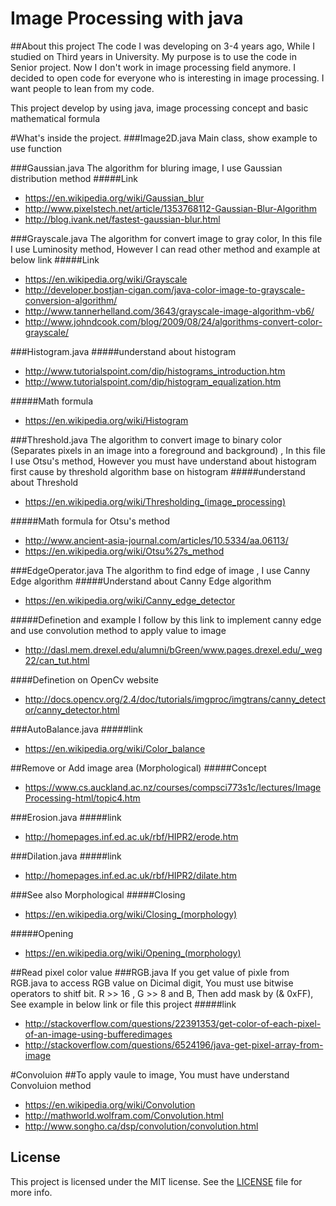 # Image Processing with java
##About this project
The code I was developing on 3-4 years ago, While I studied on Third years in University. My purpose is to use the code in Senior project. Now I don't work in image processing field anymore. I decided to open code for everyone who is interesting in image processing. I want people to lean from my code. 

This project develop by using java, image processing concept and basic mathematical formula 


#What's inside the project.
###Image2D.java 
Main class, show example to use function

###Gaussian.java
The algorithm for bluring image, I use Gaussian distribution method
#####Link
*  https://en.wikipedia.org/wiki/Gaussian_blur
*  http://www.pixelstech.net/article/1353768112-Gaussian-Blur-Algorithm
*  http://blog.ivank.net/fastest-gaussian-blur.html

###Grayscale.java
The algorithm for convert image to gray color, In this file I use Luminosity method, However I can read other method and example at below link
#####Link
* https://en.wikipedia.org/wiki/Grayscale
* http://developer.bostjan-cigan.com/java-color-image-to-grayscale-conversion-algorithm/
* http://www.tannerhelland.com/3643/grayscale-image-algorithm-vb6/
* http://www.johndcook.com/blog/2009/08/24/algorithms-convert-color-grayscale/

###Histogram.java
#####understand about histogram 
* http://www.tutorialspoint.com/dip/histograms_introduction.htm
* http://www.tutorialspoint.com/dip/histogram_equalization.htm

#####Math formula
* https://en.wikipedia.org/wiki/Histogram

###Threshold.java
The algorithm to convert image to binary color (Separates pixels in an image into a foreground and background) , In this file I use Otsu's method,
However you must have understand about histogram first cause by threshold algorithm base on histogram
#####understand about Threshold 
* https://en.wikipedia.org/wiki/Thresholding_(image_processing)

#####Math formula for Otsu's method
* http://www.ancient-asia-journal.com/articles/10.5334/aa.06113/
* https://en.wikipedia.org/wiki/Otsu%27s_method

###EdgeOperator.java
The algorithm to find edge of image , I use Canny Edge algorithm 
#####Understand about  Canny Edge algorithm
* https://en.wikipedia.org/wiki/Canny_edge_detector

#####Definetion and example 
I follow by this link to implement canny edge and use convolution method to apply value to image
* http://dasl.mem.drexel.edu/alumni/bGreen/www.pages.drexel.edu/_weg22/can_tut.html

####Definetion on OpenCv website
* http://docs.opencv.org/2.4/doc/tutorials/imgproc/imgtrans/canny_detector/canny_detector.html

###AutoBalance.java
#####link
* https://en.wikipedia.org/wiki/Color_balance

##Remove or Add image area (Morphological)
#####Concept 
* https://www.cs.auckland.ac.nz/courses/compsci773s1c/lectures/ImageProcessing-html/topic4.htm

###Erosion.java
#####link
* http://homepages.inf.ed.ac.uk/rbf/HIPR2/erode.htm

###Dilation.java
#####link
* http://homepages.inf.ed.ac.uk/rbf/HIPR2/dilate.htm

###See also Morphological
#####Closing
* https://en.wikipedia.org/wiki/Closing_(morphology)

#####Opening
* https://en.wikipedia.org/wiki/Opening_(morphology)

##Read pixel color value 
###RGB.java
If you get value of pixle from RGB.java to access RGB value on Dicimal digit, You must use bitwise operators to shitf bit. R >> 16 , G >> 8 and B, Then add mask by (& 0xFF), See example in below link or file this project 
#####link 
* http://stackoverflow.com/questions/22391353/get-color-of-each-pixel-of-an-image-using-bufferedimages
* http://stackoverflow.com/questions/6524196/java-get-pixel-array-from-image

#Convoluion 
##To apply vaule to image, You must have understand Convoluion method
* https://en.wikipedia.org/wiki/Convolution
* http://mathworld.wolfram.com/Convolution.html
* http://www.songho.ca/dsp/convolution/convolution.html

## License

This project is licensed under the MIT license. See the [LICENSE](LICENSE) file for more info.
